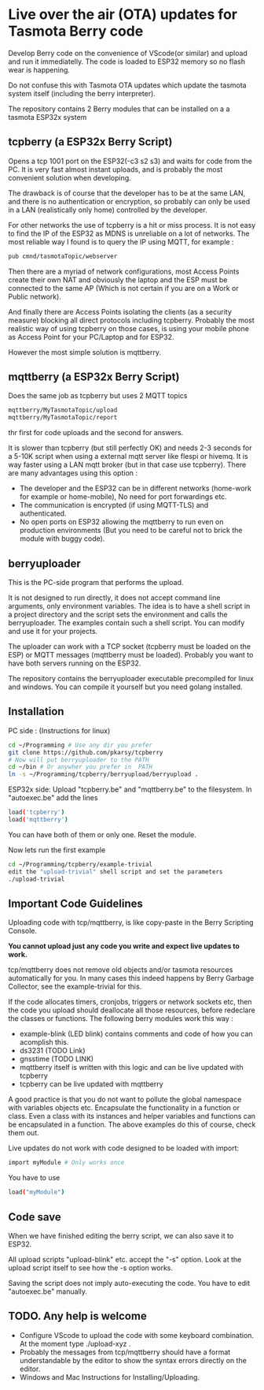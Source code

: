 # Live over the air (OTA) updates for Tasmota Berry code

Develop Berry code on the convenience of VScode(or similar) and upload and run it immediatelly. The code is loaded to ESP32 memory so no flash wear is happening.

Do not confuse this with Tasmota OTA updates which update the tasmota system itself (including the berry interpreter).

The repository contains 2 Berry modules that can be installed on a a tasmota ESP32x system

## tcpberry (a ESP32x Berry Script)

Opens a tcp 1001 port on the ESP32(-c3 s2 s3) and waits for code from the PC. It is very fast almost
instant uploads, and is probably the most convenient solution when developing.

The drawback is of course that the developer has to be at the same LAN, and there is no authentication or encryption, so probably can only be used in a LAN (realistically only home) controlled by the developer.

For other networks the use of tcpberry is a hit or miss process. It is not easy to find the IP of the ESP32 as MDNS is unreliable on a lot of networks. The most reliable way I found is to query the IP using MQTT, for example :

```bash
pub cmnd/tasmotaTopic/webserver
```

Then there are a myriad of network configurations, most Access Points create their own NAT and obviously the laptop and the ESP must be connected to the same AP (Which is not certain if you are on a Work or Public network).

And finally there are Access Points isolating the clients (as a security measure) blocking all direct protocols including tcpberry. Probably the most realistic way of using tcpberry on those cases, is using your mobile phone as Access Point for your PC/Laptop and for ESP32.

However the most simple solution is mqttberry.

## mqttberry (a ESP32x Berry Script)

Does the same job as tcpberry but uses 2 MQTT topics

```sh
mqttberry/MyTasmotaTopic/upload
mqttberry/MyTasmotaTopic/report
```

thr first for code uploads and the second for answers.

It is slower than tcpberry (but still perfectly OK) and needs 2-3 seconds for a 5-10K script when using a external mqtt server like flespi or hivemq. It is way faster using a LAN mqtt broker (but in that case use tcpberry). There are many advantages using this option :

- The developer and the ESP32 can be in different networks (home-work for example or home-mobile), No need for port forwardings etc.
- The communication is encrypted (if using MQTT-TLS) and authenticated.
- No open ports on ESP32 allowing the mqttberry to run even on production environments (But you need to be careful not to brick the module with buggy code).

## berryuploader

This is the PC-side program that performs the upload.

It is not designed to run directly, it does not accept command line arguments, only environment variables. The idea is to have a shell script in a project directory and the script sets the environment and calls the berryuploader. The examples contain such a shell script. You can modify and use it for your projects.

The uploader can work with a TCP socket (tcpberry must be loaded on the ESP) or MQTT messages (mqttberry must be loaded). Probably you want to have both servers running on the ESP32.

The repository contains the berryuploader executable precompiled for linux and windows. You can compile it yourself but you need golang installed.

## Installation

PC side : (Instructions for linux)

```sh
cd ~/Programming # Use any dir you prefer
git clone https://github.com/pkarsy/tcpberry
# Now will put berryuploader to the PATH
cd ~/bin # Or anywher you prefer in  PATH
ln -s ~/Programming/tcpberry/berryupload/berryupload .
```

ESP32x side: Upload "tcpberry.be" and "mqttberry.be" to the filesystem. In "autoexec.be" add the lines

```sh
load('tcpberry')
load('mqttberry')
```

You can have both of them or only one. Reset the module.

Now lets run the first example

```sh
cd ~/Programming/tcpberry/example-trivial
edit the "upload-trivial" shell script and set the parameters
./upload-trivial
```

## Important Code Guidelines

Uploading code with tcp/mqttberry, is like copy-paste in the Berry Scripting Console.

<b>You cannot upload just any code you write and expect live updates to work.</b>

tcp/mqttberry does not remove old objects and/or tasmota resources automatically for you. In many cases this indeed happens by Berry Garbage Collector, see the example-trivial for this.

If the code allocates timers, cronjobs, triggers or network sockets etc, then the code you upload should deallocate all those resources, before redeclare the classes or functions. The following berry modules work this way :

- example-blink (LED blink) contains comments and code of how you can acomplish this.
- ds3231 (TODO Link)
- gnsstime (TODO LINK)
- mqttberry itself is written with this logic and can be live updated with tcpberry
- tcpberry can be live updated with mqttberry

 A good practice is that you do not want to pollute the global namespace with variables objects etc. Encapsulate the functionality in a function or class. Even a class with its instances and helper variables and functions can be encapsulated in a function. The above examples do this of course, check them out.

Live updates do not work with code designed to be loaded with import:

```bash
import myModule # Only works once
```

You have to use

```bash
load("myModule")
```

## Code save

When we have finished editing the berry script, we can also save it to ESP32.

All upload scripts "upload-blink" etc. accept the "-s" option. Look at the upload script itself
to see how the -s option works.

Saving the script does not imply auto-executing the code. You have to edit "autoexec.be" manually.

## TODO. Any help is welcome

- Configure VScode to upload the code with some keyboard combination. At the moment type ./upload-xyz .
- Probably the messages from tcp/mqttberry should have a format understandable by the editor to show the syntax errors directly on the editor.
- Windows and Mac Instructions for Installing/Uploading.
